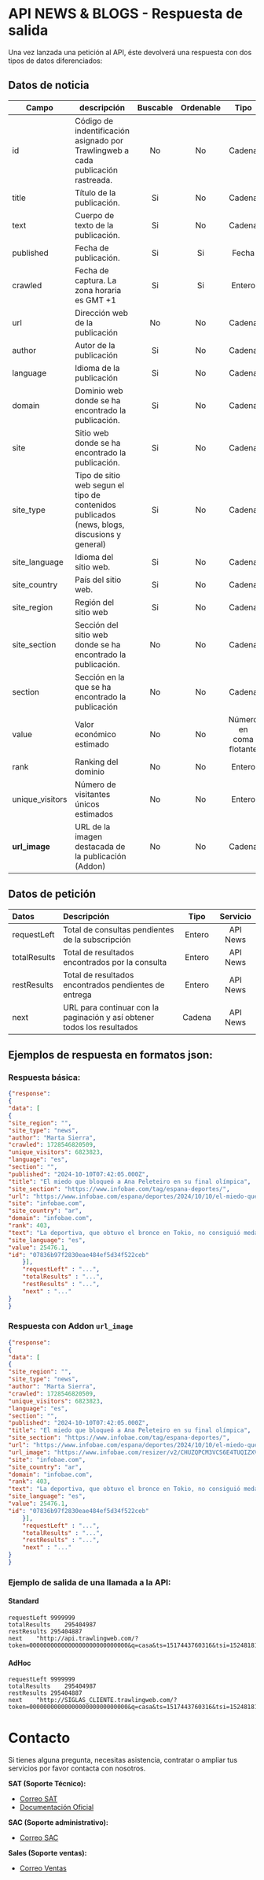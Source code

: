 # API NEWS & BLOGS - Respuesta de salida

Una vez lanzada una petición al API, éste devolverá una respuesta con dos tipos de datos diferenciados:

## Datos de noticia

| Campo           | descripción                                                                                  | Buscable | Ordenable |          Tipo           |           Formato           | Servicio |
| --------------- | -------------------------------------------------------------------------------------------- | :------: | :-------: | :---------------------: | :-------------------------: | :-------: |
| id              | Código de indentificación asignado por Trawlingweb a cada publicación rastreada.             |    No    |    No     |         Cadena          |                             | API News |
| title           | Título de la publicación.                                                                    |    Si    |    No     |         Cadena          |                             | API News |
| text            | Cuerpo de texto de la publicación.                                                           |    Si    |    No     |         Cadena          |                             | API News |
| published       | Fecha de publicación.                                                                        |    Si    |    Si     |          Fecha          |        ISO 8601-UTC         | API News |
| crawled         | Fecha de captura. La zona horaria es GMT +1                                                  |    Si    |    Si     |         Entero          | UNIX Timestamp milisegundos | API News |
| url             | Dirección web de la publicación                                                              |    No    |    No     |         Cadena          |                             | API News |
| author          | Autor de la publicación                                                                      |    Si    |    No     |         Cadena          |                             | API News |
| language        | Idioma de la publicación                                                                     |    Si    |    No     |         Cadena          |          ISO 639-1          | API News |
| domain          | Dominio web donde se ha encontrado la publicación.                                           |    Si    |    No     |         Cadena          |                             | API News |
| site            | Sitio web donde se ha encontrado la publicación.                                             |    Si    |    No     |         Cadena          |                             | API News |
| site_type       | Tipo de sitio web segun el tipo de contenidos publicados (news, blogs, discusions y general) |    Si    |    No     |         Cadena          |                             | API News |
| site_language   | Idioma del sitio web.                                                                        |    Si    |    No     |         Cadena          |          ISO 639-1          | API News |
| site_country    | País del sitio web.                                                                          |    Si    |    No     |         Cadena          |         ISO 3166-2          | API News |
| site_region     | Región del sitio web                                                                         |    Si    |    No     |         Cadena          |        ISO 3166-2:ES        | API News |
| site_section    | Sección del sitio web donde se ha encontrado la publicación.                                 |    No    |    No     |         Cadena          |                             | API News |
| section         | Sección en la que se ha encontrado la publicación                                            |    No    |    No     |         Cadena          |                             | API News |
| value           | Valor económico estimado                                                                     |    No    |    No     | Número en coma flotante |                             | API News |
| rank            | Ranking del dominio                                                                          |    No    |    No     |         Entero          |                             | API News |
| unique_visitors | Número de visitantes únicos estimados                                                        |    No    |    No     |         Entero          |                             | API News |
| **url_image**     | URL de la imagen destacada de la publicación (Addon)                                      |    No    |    No     |         Cadena          |                             | Addon   |   

## Datos de petición

| Datos        | Descripción                                                             |  Tipo  | Servicio |
| :----------- | :---------------------------------------------------------------------- | :----: | :-------: |
| requestLeft  | Total de consultas pendientes de la subscripción                        | Entero | API News |
| totalResults | Total de resultados encontrados por la consulta                         | Entero | API News |
| restResults  | Total de resultados encontrados pendientes de entrega                   | Entero | API News |
| next         | URL para continuar con la paginación y así obtener todos los resultados | Cadena | API News |

## Ejemplos de respuesta en formatos json:

### Respuesta básica:

```json
{"response":
{
"data": [
{
"site_region": "",
"site_type": "news",
"author": "Marta Sierra",
"crawled": 1728546820509,
"unique_visitors": 6823823,
"language": "es",
"section": "",
"published": "2024-10-10T07:42:05.000Z",
"title": "El miedo que bloqueó a Ana Peleteiro en su final olímpica",
"site_section": "https://www.infobae.com/tag/espana-deportes/",
"url": "https://www.infobae.com/espana/deportes/2024/10/10/el-miedo-que-bloqueo-a-ana-peleteiro-en-su-final-olimpica",
"site": "infobae.com",
"site_country": "ar",
"domain": "infobae.com",
"rank": 403,
"text": "La deportiva, que obtuvo el bronce en Tokio, no consiguió medalla olímpica en los Juegos de París 2024 y quedó en una sexta posición Imagen de archivo de la triplista española Ana Peleteiro en los Juegos Olímpicos de París 2024, tras uno de sus saltos (REUTERS/Dylan Martinez) Ana Peleteiro vio truncado su deseo de conseguir su segundo medalla olímpica en París 2024. La deportista española, especialista en la prueba de triple salto, ha hablado sobre lo que pasó ese 3 de agosto con Vicky Berrocal en el podcast de Podium A solas con: “Me daba miedo lesionarme”. La triplista no se lesionó, pero se quedó sin medalla al obtener un sexto puesto. Peleteiro se estrenó en la competición olímpica en Tokio 2020, en la que consiguió una medalla de bronce con un salto de 14,87 metros, convirtiendo la marca en el récord de España. París podría haber sido la oportunidad para hacerse con una nueva medalla o incluso batir su propio récord. Sin embargo, la lluvia se lo impidió. La tarde del 3 de agosto el cielo del Stade de Francia era oscuro y húmedo. Peleteiro hizo un primer salto de 14,55 metros, “la mejor apertura de competición de mi vida”, expresa la atleta. En el segundo se quedó corta con una marca de 13,73 metros al apoyarse mal en el step. Para su tercer salto, la lluvia comenzó a caer con fuerza, mojando la pista en la que las deportivas se jugaban la competición. Todas las deportistas, a excepción de Ana Peleteiro y la cubana Povea, hicieron menos metros en sus siguientes saltos a causa del clima, pero los 14,59 metros que consiguió en su cuarto intento no le permitieron subir al podio. “Yo soy una deportista de saltar más al final de la competición. Si miras mi currículum en todos los campeonatos, mis mejores saltos siempre son en el cuarto o el quinto intento. Como que me voy calentando, soy una diésel...”. La atleta española Ana Peleteiro en una imagen de archivo durante los Juegos Olímpicos de París 2024 (EFE/Julio Muñoz) La organización se afanó en secar la tabla durante el resto del concurso, pero la mente de la gallega no paraba de darle vueltas a la posibilidad de sufrir una lesión: “Como yo aquí ahora me rompa un tendón de Aquiles o un isquio porque resbalo en la tabla, que ahora deslizan mucho y le ha pasado a mucha gente...”. Con ese pensamiento y ante el hecho de que la lluvia no finalizaba, Peleteiro no consiguió enfocarse del todo en la competición y no superó los 14,67 metros con los que la estadounidense Jasmine Moore quedó el tercera posición. En su charla con Vicky Berrocal ha hablado de que, en esos momentos, pensó en su hija de dos años y en que, si esa lesión se producía, apartaría temporalmente el deporte: “Me veo con 28 años, una hija y una lesión que me aparta dos años, y a lo mejor aparto de manera temporal el atletismo, vuelvo a tener otro niño y mis prioridades cambian”. La atleta ha explicado que nunca ha priorizado el deporte como lo más importante de su vida, lo que le ha permitido dar un cambio y trasladarse al pueblo en el que nació, Ribeira. Al terminar la temporada, anunció que abandonaba el grupo de Iván Pedroso, que la había estado entrenando en Guadalajara desde 2016. Ahora se encuentra bajo las órdenes de su marido, Benjamin Compaoré, que también es atleta especialista en triple salto. Ana Peleteiro, aunque no cumplió sus propias expectativas en París 2024, tendrá una nueva oportunidad para conseguir su segunda medalla olímpica en los Juegos de Los Ángeles 2028. Ana Peleteiro, atleta olímpica de triple salto.",
"site_language": "es",
"value": 25476.1,
"id": "07836b97f2830eae484ef5d34f522ceb"
    }],
    "requestLeft" : "...",
    "totalResults" : "...",
    "restResults" : "...",
    "next" : "..."
}
}
```

### Respuesta con Addon `url_image`

```json
{"response":
{
"data": [
{
"site_region": "",
"site_type": "news",
"author": "Marta Sierra",
"crawled": 1728546820509,
"unique_visitors": 6823823,
"language": "es",
"section": "",
"published": "2024-10-10T07:42:05.000Z",
"title": "El miedo que bloqueó a Ana Peleteiro en su final olímpica",
"site_section": "https://www.infobae.com/tag/espana-deportes/",
"url": "https://www.infobae.com/espana/deportes/2024/10/10/el-miedo-que-bloqueo-a-ana-peleteiro-en-su-final-olimpica",
"url_image": "https://www.infobae.com/resizer/v2/CHUZQPCM3VCS6E4TUQIZXVQHP4.jpg?auth=b5c6866d84991f4798722859bdf94b06cf6fac83c095bdcaca6925ef41dbe250&smart=true&width=992&height=661&quality=85",
"site": "infobae.com",
"site_country": "ar",
"domain": "infobae.com",
"rank": 403,
"text": "La deportiva, que obtuvo el bronce en Tokio, no consiguió medalla olímpica en los Juegos de París 2024 y quedó en una sexta posición Imagen de archivo de la triplista española Ana Peleteiro en los Juegos Olímpicos de París 2024, tras uno de sus saltos (REUTERS/Dylan Martinez) Ana Peleteiro vio truncado su deseo de conseguir su segundo medalla olímpica en París 2024. La deportista española, especialista en la prueba de triple salto, ha hablado sobre lo que pasó ese 3 de agosto con Vicky Berrocal en el podcast de Podium A solas con: “Me daba miedo lesionarme”. La triplista no se lesionó, pero se quedó sin medalla al obtener un sexto puesto. Peleteiro se estrenó en la competición olímpica en Tokio 2020, en la que consiguió una medalla de bronce con un salto de 14,87 metros, convirtiendo la marca en el récord de España. París podría haber sido la oportunidad para hacerse con una nueva medalla o incluso batir su propio récord. Sin embargo, la lluvia se lo impidió. La tarde del 3 de agosto el cielo del Stade de Francia era oscuro y húmedo. Peleteiro hizo un primer salto de 14,55 metros, “la mejor apertura de competición de mi vida”, expresa la atleta. En el segundo se quedó corta con una marca de 13,73 metros al apoyarse mal en el step. Para su tercer salto, la lluvia comenzó a caer con fuerza, mojando la pista en la que las deportivas se jugaban la competición. Todas las deportistas, a excepción de Ana Peleteiro y la cubana Povea, hicieron menos metros en sus siguientes saltos a causa del clima, pero los 14,59 metros que consiguió en su cuarto intento no le permitieron subir al podio. “Yo soy una deportista de saltar más al final de la competición. Si miras mi currículum en todos los campeonatos, mis mejores saltos siempre son en el cuarto o el quinto intento. Como que me voy calentando, soy una diésel...”. La atleta española Ana Peleteiro en una imagen de archivo durante los Juegos Olímpicos de París 2024 (EFE/Julio Muñoz) La organización se afanó en secar la tabla durante el resto del concurso, pero la mente de la gallega no paraba de darle vueltas a la posibilidad de sufrir una lesión: “Como yo aquí ahora me rompa un tendón de Aquiles o un isquio porque resbalo en la tabla, que ahora deslizan mucho y le ha pasado a mucha gente...”. Con ese pensamiento y ante el hecho de que la lluvia no finalizaba, Peleteiro no consiguió enfocarse del todo en la competición y no superó los 14,67 metros con los que la estadounidense Jasmine Moore quedó el tercera posición. En su charla con Vicky Berrocal ha hablado de que, en esos momentos, pensó en su hija de dos años y en que, si esa lesión se producía, apartaría temporalmente el deporte: “Me veo con 28 años, una hija y una lesión que me aparta dos años, y a lo mejor aparto de manera temporal el atletismo, vuelvo a tener otro niño y mis prioridades cambian”. La atleta ha explicado que nunca ha priorizado el deporte como lo más importante de su vida, lo que le ha permitido dar un cambio y trasladarse al pueblo en el que nació, Ribeira. Al terminar la temporada, anunció que abandonaba el grupo de Iván Pedroso, que la había estado entrenando en Guadalajara desde 2016. Ahora se encuentra bajo las órdenes de su marido, Benjamin Compaoré, que también es atleta especialista en triple salto. Ana Peleteiro, aunque no cumplió sus propias expectativas en París 2024, tendrá una nueva oportunidad para conseguir su segunda medalla olímpica en los Juegos de Los Ángeles 2028. Ana Peleteiro, atleta olímpica de triple salto.",
"site_language": "es",
"value": 25476.1,
"id": "07836b97f2830eae484ef5d34f522ceb"
    }],
    "requestLeft" : "...",
    "totalResults" : "...",
    "restResults" : "...",
    "next" : "..."
}
}
```
### Ejemplo de salida de una llamada a la API:

#### Standard
```
requestLeft	9999999
totalResults	295404987
restResults	295404887
next	"http://api.trawlingweb.com/?token=0000000000000000000000000000&q=casa&ts=1517443760316&tsi=1524818189854"

```
#### AdHoc
```
requestLeft	9999999
totalResults	295404987
restResults	295404887
next	"http://SIGLAS_CLIENTE.trawlingweb.com/?token=0000000000000000000000000000&q=casa&ts=1517443760316&tsi=1524818189854"

```

# Contacto
Si tienes alguna pregunta, necesitas asistencia, contratar o ampliar tus servicios por favor contacta con nosotros.

**SAT (Soporte Técnico):**
* [Correo SAT](mailto:support@trawlingweb.com)
* [Documentación Oficial](https://docs.trawlingweb.com)

**SAC (Soporte administrativo):**
* [Correo SAC](mailto:gestion@trawlingweb.com)

**Sales (Soporte ventas):**
* [Correo Ventas](mailto:sales@trawlingweb.com)


